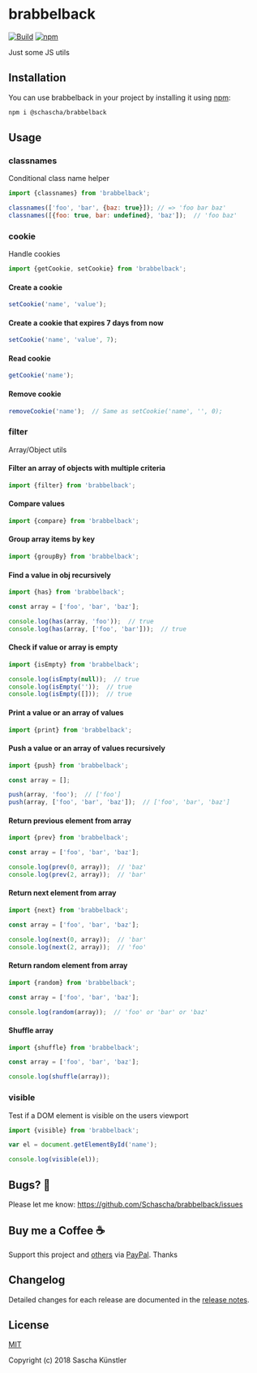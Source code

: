 # brabbelback

[![Build](https://github.com/Schascha/brabbelback/workflows/Build/badge.svg)](https://github.com/Schascha/brabbelback/actions)
[![npm](https://img.shields.io/npm/v/@schascha/brabbelback)](https://www.npmjs.com/package/@schascha/brabbelback)

Just some JS utils

## Installation

You can use brabbelback in your project by installing it using [npm](https://www.npmjs.com/package/@schascha/brabbelback):

```sh
npm i @schascha/brabbelback
```

## Usage

### classnames

Conditional class name helper

```javascript
import {classnames} from 'brabbelback';

classnames(['foo', 'bar', {baz: true}]); // => 'foo bar baz'
classnames([{foo: true, bar: undefined}, 'baz']);  // 'foo baz'
```

### cookie

Handle cookies

```javascript
import {getCookie, setCookie} from 'brabbelback';
```

#### Create a cookie

```javascript
setCookie('name', 'value');
```

#### Create a cookie that expires 7 days from now

```javascript
setCookie('name', 'value', 7);
```

#### Read cookie

```javascript
getCookie('name');
```

#### Remove cookie

```javascript
removeCookie('name');  // Same as setCookie('name', '', 0);
```

### filter

Array/Object utils

#### Filter an array of objects with multiple criteria

```javascript
import {filter} from 'brabbelback';
```

#### Compare values

```javascript
import {compare} from 'brabbelback';
```

#### Group array items by key

```javascript
import {groupBy} from 'brabbelback';
```

#### Find a value in obj recursively

```javascript
import {has} from 'brabbelback';

const array = ['foo', 'bar', 'baz'];

console.log(has(array, 'foo'));  // true
console.log(has(array, ['foo', 'bar']));  // true
```

#### Check if value or array is empty

```javascript
import {isEmpty} from 'brabbelback';

console.log(isEmpty(null));  // true
console.log(isEmpty(''));  // true
console.log(isEmpty([]));  // true
```

#### Print a value or an array of values

```javascript
import {print} from 'brabbelback';
```

#### Push a value or an array of values recursively

```javascript
import {push} from 'brabbelback';

const array = [];

push(array, 'foo');  // ['foo']
push(array, ['foo', 'bar', 'baz']);  // ['foo', 'bar', 'baz']
```

#### Return previous element from array

```javascript
import {prev} from 'brabbelback';

const array = ['foo', 'bar', 'baz'];

console.log(prev(0, array));  // 'baz'
console.log(prev(2, array));  // 'bar'
```

#### Return next element from array

```javascript
import {next} from 'brabbelback';

const array = ['foo', 'bar', 'baz'];

console.log(next(0, array));  // 'bar'
console.log(next(2, array));  // 'foo'
```

#### Return random element from array

```javascript
import {random} from 'brabbelback';

const array = ['foo', 'bar', 'baz'];

console.log(random(array));  // 'foo' or 'bar' or 'baz'
```

#### Shuffle array

```javascript
import {shuffle} from 'brabbelback';

const array = ['foo', 'bar', 'baz'];

console.log(shuffle(array));
```

### visible

Test if a DOM element is visible on the users viewport

```javascript
import {visible} from 'brabbelback';

var el = document.getElementById('name');

console.log(visible(el));
```

## Bugs? 🐛

Please let me know: https://github.com/Schascha/brabbelback/issues

## Buy me a Coffee ☕

Support this project and [others](https://github.com/Schascha?tab=repositories) via [PayPal](https://www.paypal.me/LosZahlos). Thanks

## Changelog

Detailed changes for each release are documented in the [release notes](https://github.com/Schascha/brabbelback/releases).

## License

[MIT](./LICENSE)

Copyright (c) 2018 Sascha Künstler
